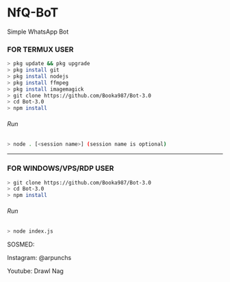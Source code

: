 # NfQ-BoT
Simple WhatsApp Bot

### FOR TERMUX USER
```bash
> pkg update && pkg upgrade
> pkg install git
> pkg install nodejs
> pkg install ffmpeg
> pkg install imagemagick
> git clone https://github.com/Booka987/Bot-3.0
> cd Bot-3.0
> npm install
```
###### Run
```bash
> node . [<session name>] (session name is optional)
```

---------

### FOR WINDOWS/VPS/RDP USER
```bash
> git clone https://github.com/Booka987/Bot-3.0
> cd Bot-3.0
> npm install
```
###### Run
```bash
> node index.js
```
 SOSMED:
 
 Instagram: @arpunchs
 
 Youtube: Drawl Nag
